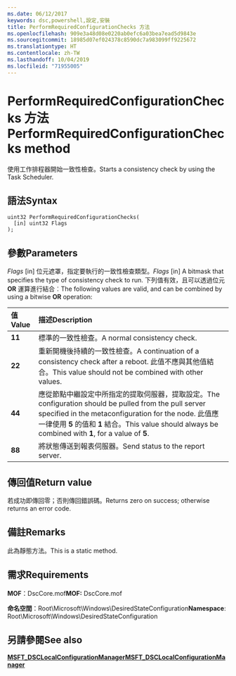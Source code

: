 ```yaml
---
ms.date: 06/12/2017
keywords: dsc,powershell,設定,安裝
title: PerformRequiredConfigurationChecks 方法
ms.openlocfilehash: 909e3a48d08e0220ab0efc6a03bea7ead5d9843e
ms.sourcegitcommit: 18985d07ef024378c8590dc7a983099ff9225672
ms.translationtype: HT
ms.contentlocale: zh-TW
ms.lasthandoff: 10/04/2019
ms.locfileid: "71955005"
---
```

# <a name="performrequiredconfigurationchecks-method"></a><span data-ttu-id="8cf87-103">PerformRequiredConfigurationChecks 方法</span><span class="sxs-lookup"><span data-stu-id="8cf87-103">PerformRequiredConfigurationChecks method</span></span>

<span data-ttu-id="8cf87-104">使用工作排程器開始一致性檢查。</span><span class="sxs-lookup"><span data-stu-id="8cf87-104">Starts a consistency check by using the Task Scheduler.</span></span>

## <a name="syntax"></a><span data-ttu-id="8cf87-105">語法</span><span class="sxs-lookup"><span data-stu-id="8cf87-105">Syntax</span></span>

```mof
uint32 PerformRequiredConfigurationChecks(
  [in] uint32 Flags
);
```

## <a name="parameters"></a><span data-ttu-id="8cf87-106">參數</span><span class="sxs-lookup"><span data-stu-id="8cf87-106">Parameters</span></span>

<span data-ttu-id="8cf87-107">*Flags* \[in\] 位元遮罩，指定要執行的一致性檢查類型。</span><span class="sxs-lookup"><span data-stu-id="8cf87-107">*Flags* \[in\] A bitmask that specifies the type of consistency check to run.</span></span> <span data-ttu-id="8cf87-108">下列值有效，且可以透過位元 **OR** 運算進行結合︰</span><span class="sxs-lookup"><span data-stu-id="8cf87-108">The following values are valid, and can be combined by using a bitwise **OR** operation:</span></span>

|<span data-ttu-id="8cf87-109">值</span><span class="sxs-lookup"><span data-stu-id="8cf87-109">Value</span></span> |<span data-ttu-id="8cf87-110">描述</span><span class="sxs-lookup"><span data-stu-id="8cf87-110">Description</span></span> |
|:--- |:---|
|<span data-ttu-id="8cf87-111">**1**</span><span class="sxs-lookup"><span data-stu-id="8cf87-111">**1**</span></span> | <span data-ttu-id="8cf87-112">標準的一致性檢查。</span><span class="sxs-lookup"><span data-stu-id="8cf87-112">A normal consistency check.</span></span> |
|<span data-ttu-id="8cf87-113">**2**</span><span class="sxs-lookup"><span data-stu-id="8cf87-113">**2**</span></span> | <span data-ttu-id="8cf87-114">重新開機後持續的一致性檢查。</span><span class="sxs-lookup"><span data-stu-id="8cf87-114">A continuation of a consistency check after a reboot.</span></span> <span data-ttu-id="8cf87-115">此值不應與其他值結合。</span><span class="sxs-lookup"><span data-stu-id="8cf87-115">This value should not be combined with other values.</span></span> |
|<span data-ttu-id="8cf87-116">**4**</span><span class="sxs-lookup"><span data-stu-id="8cf87-116">**4**</span></span> | <span data-ttu-id="8cf87-117">應從節點中繼設定中所指定的提取伺服器，提取設定。</span><span class="sxs-lookup"><span data-stu-id="8cf87-117">The configuration should be pulled from the pull server specified in the metaconfiguration for the node.</span></span> <span data-ttu-id="8cf87-118">此值應一律使用 **5** 的值和 **1** 結合。</span><span class="sxs-lookup"><span data-stu-id="8cf87-118">This value should always be combined with **1**, for a value of **5**.</span></span> |
|<span data-ttu-id="8cf87-119">**8**</span><span class="sxs-lookup"><span data-stu-id="8cf87-119">**8**</span></span> | <span data-ttu-id="8cf87-120">將狀態傳送到報表伺服器。</span><span class="sxs-lookup"><span data-stu-id="8cf87-120">Send status to the report server.</span></span> |

## <a name="return-value"></a><span data-ttu-id="8cf87-121">傳回值</span><span class="sxs-lookup"><span data-stu-id="8cf87-121">Return value</span></span>

<span data-ttu-id="8cf87-122">若成功即傳回零；否則傳回錯誤碼。</span><span class="sxs-lookup"><span data-stu-id="8cf87-122">Returns zero on success; otherwise returns an error code.</span></span>

## <a name="remarks"></a><span data-ttu-id="8cf87-123">備註</span><span class="sxs-lookup"><span data-stu-id="8cf87-123">Remarks</span></span>

<span data-ttu-id="8cf87-124">此為靜態方法。</span><span class="sxs-lookup"><span data-stu-id="8cf87-124">This is a static method.</span></span>

## <a name="requirements"></a><span data-ttu-id="8cf87-125">需求</span><span class="sxs-lookup"><span data-stu-id="8cf87-125">Requirements</span></span>

<span data-ttu-id="8cf87-126">**MOF**：DscCore.mof</span><span class="sxs-lookup"><span data-stu-id="8cf87-126">**MOF:** DscCore.mof</span></span>

<span data-ttu-id="8cf87-127">**命名空間**：Root\Microsoft\Windows\DesiredStateConfiguration</span><span class="sxs-lookup"><span data-stu-id="8cf87-127">**Namespace**: Root\Microsoft\Windows\DesiredStateConfiguration</span></span>

## <a name="see-also"></a><span data-ttu-id="8cf87-128">另請參閱</span><span class="sxs-lookup"><span data-stu-id="8cf87-128">See also</span></span>

[<span data-ttu-id="8cf87-129">**MSFT_DSCLocalConfigurationManager**</span><span class="sxs-lookup"><span data-stu-id="8cf87-129">**MSFT_DSCLocalConfigurationManager**</span></span>](msft-dsclocalconfigurationmanager.md)
